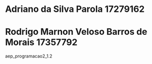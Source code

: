 # Adriano da Silva Parola 17279162
# Rodrigo Marnon Veloso Barros de Morais 17357792

aep_programacao2_1.2
